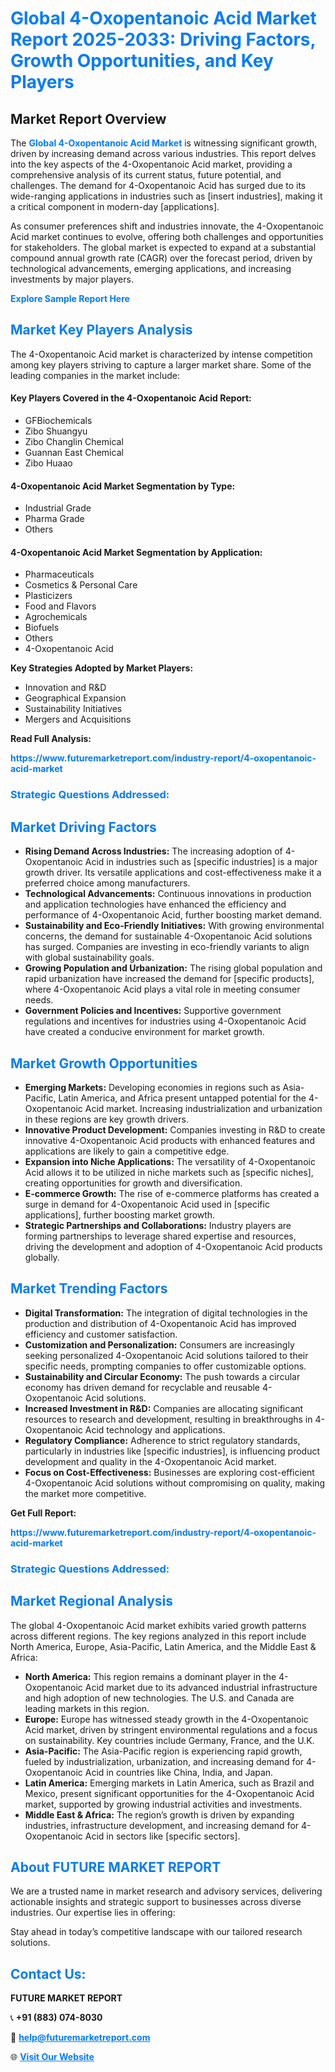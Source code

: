 <h1 style="color: #007BFF;">Global 4-Oxopentanoic Acid Market Report 2025-2033: Driving Factors, Growth Opportunities, and Key Players</h1>

<section id="overview">
<h2>Market Report Overview</h2>
<p>The <a href="https://www.futuremarketreport.com/industry-report/4-oxopentanoic-acid-market" style="color: #007BFF; text-decoration: none;"><strong>Global 4-Oxopentanoic Acid Market</strong></a> is witnessing significant growth, driven by increasing demand across various industries. This report delves into the key aspects of the 4-Oxopentanoic Acid market, providing a comprehensive analysis of its current status, future potential, and challenges. The demand for 4-Oxopentanoic Acid has surged due to its wide-ranging applications in industries such as [insert industries], making it a critical component in modern-day [applications].</p>
<p>As consumer preferences shift and industries innovate, the 4-Oxopentanoic Acid market continues to evolve, offering both challenges and opportunities for stakeholders. The global market is expected to expand at a substantial compound annual growth rate (CAGR) over the forecast period, driven by technological advancements, emerging applications, and increasing investments by major players.</p>
</section>

<section id="overview">
<p><a href="https://www.futuremarketreport.com/request-sample/reportId=111470" style="color: #007BFF; text-decoration: none;"><strong>Explore Sample Report Here</strong></a></p>
</section>

<section id="key-players">
<h2 style="color: #007BFF;">Market Key Players Analysis</h2>
<p>The 4-Oxopentanoic Acid market is characterized by intense competition among key players striving to capture a larger market share. Some of the leading companies in the market include:</p>
<h4>Key Players Covered in the 4-Oxopentanoic Acid Report:</h4>
<ul><li>GFBiochemicals</li><li>Zibo Shuangyu</li><li>Zibo Changlin Chemical</li><li>Guannan East Chemical</li><li>Zibo Huaao</li></ul>
<h4>4-Oxopentanoic Acid Market Segmentation by Type:</h4>
<ul><li>Industrial Grade</li><li>Pharma Grade</li><li>Others</li></ul>

<h4>4-Oxopentanoic Acid Market Segmentation by Application:</h4>
<ul><li>Pharmaceuticals</li><li>Cosmetics &amp; Personal Care</li><li>Plasticizers</li><li>Food and Flavors</li><li>Agrochemicals</li><li>Biofuels</li><li>Others</li><li>4-Oxopentanoic Acid</li></ul>
<p><strong>Key Strategies Adopted by Market Players:</strong></p>
<ul>
<li>Innovation and R&D</li>
<li>Geographical Expansion</li>
<li>Sustainability Initiatives</li>
<li>Mergers and Acquisitions</li>
</ul>
</section>

<section>
<p><strong>Read Full Analysis: </strong></p><a href="https://www.futuremarketreport.com/industry-report/4-oxopentanoic-acid-market" style="color: #007BFF; text-decoration: none;"><strong>https://www.futuremarketreport.com/industry-report/4-oxopentanoic-acid-market</strong></a>
<h3 style="color: #007BFF;">Strategic Questions Addressed:</h3>
</section>

<section id="driving-factors">
<h2 style="color: #007BFF;">Market Driving Factors</h2>
<ul>
<li><strong>Rising Demand Across Industries:</strong> The increasing adoption of 4-Oxopentanoic Acid in industries such as [specific industries] is a major growth driver. Its versatile applications and cost-effectiveness make it a preferred choice among manufacturers.</li>
<li><strong>Technological Advancements:</strong> Continuous innovations in production and application technologies have enhanced the efficiency and performance of 4-Oxopentanoic Acid, further boosting market demand.</li>
<li><strong>Sustainability and Eco-Friendly Initiatives:</strong> With growing environmental concerns, the demand for sustainable 4-Oxopentanoic Acid solutions has surged. Companies are investing in eco-friendly variants to align with global sustainability goals.</li>
<li><strong>Growing Population and Urbanization:</strong> The rising global population and rapid urbanization have increased the demand for [specific products], where 4-Oxopentanoic Acid plays a vital role in meeting consumer needs.</li>
<li><strong>Government Policies and Incentives:</strong> Supportive government regulations and incentives for industries using 4-Oxopentanoic Acid have created a conducive environment for market growth.</li>
</ul>
</section>

<section id="growth-opportunities">
<h2 style="color: #007BFF;">Market Growth Opportunities</h2>
<ul>
<li><strong>Emerging Markets:</strong> Developing economies in regions such as Asia-Pacific, Latin America, and Africa present untapped potential for the 4-Oxopentanoic Acid market. Increasing industrialization and urbanization in these regions are key growth drivers.</li>
<li><strong>Innovative Product Development:</strong> Companies investing in R&D to create innovative 4-Oxopentanoic Acid products with enhanced features and applications are likely to gain a competitive edge.</li>
<li><strong>Expansion into Niche Applications:</strong> The versatility of 4-Oxopentanoic Acid allows it to be utilized in niche markets such as [specific niches], creating opportunities for growth and diversification.</li>
<li><strong>E-commerce Growth:</strong> The rise of e-commerce platforms has created a surge in demand for 4-Oxopentanoic Acid used in [specific applications], further boosting market growth.</li>
<li><strong>Strategic Partnerships and Collaborations:</strong> Industry players are forming partnerships to leverage shared expertise and resources, driving the development and adoption of 4-Oxopentanoic Acid products globally.</li>
</ul>
</section>

<section id="trending-factors">
<h2 style="color: #007BFF;">Market Trending Factors</h2>
<ul>
<li><strong>Digital Transformation:</strong> The integration of digital technologies in the production and distribution of 4-Oxopentanoic Acid has improved efficiency and customer satisfaction.</li>
<li><strong>Customization and Personalization:</strong> Consumers are increasingly seeking personalized 4-Oxopentanoic Acid solutions tailored to their specific needs, prompting companies to offer customizable options.</li>
<li><strong>Sustainability and Circular Economy:</strong> The push towards a circular economy has driven demand for recyclable and reusable 4-Oxopentanoic Acid solutions.</li>
<li><strong>Increased Investment in R&D:</strong> Companies are allocating significant resources to research and development, resulting in breakthroughs in 4-Oxopentanoic Acid technology and applications.</li>
<li><strong>Regulatory Compliance:</strong> Adherence to strict regulatory standards, particularly in industries like [specific industries], is influencing product development and quality in the 4-Oxopentanoic Acid market.</li>
<li><strong>Focus on Cost-Effectiveness:</strong> Businesses are exploring cost-efficient 4-Oxopentanoic Acid solutions without compromising on quality, making the market more competitive.</li>
</ul>
</section>

<section>
<p><strong>Get Full Report: </strong></p><a href="https://www.futuremarketreport.com/industry-report/4-oxopentanoic-acid-market" style="color: #007BFF; text-decoration: none;"><strong>https://www.futuremarketreport.com/industry-report/4-oxopentanoic-acid-market</strong></a>
<h3 style="color: #007BFF;">Strategic Questions Addressed:</h3>
</section>


<section id="regional-analysis">
<h2 style="color: #007BFF;">Market Regional Analysis</h2>
<p>The global 4-Oxopentanoic Acid market exhibits varied growth patterns across different regions. The key regions analyzed in this report include North America, Europe, Asia-Pacific, Latin America, and the Middle East & Africa:</p>
<ul>
<li><strong>North America:</strong> This region remains a dominant player in the 4-Oxopentanoic Acid market due to its advanced industrial infrastructure and high adoption of new technologies. The U.S. and Canada are leading markets in this region.</li>
<li><strong>Europe:</strong> Europe has witnessed steady growth in the 4-Oxopentanoic Acid market, driven by stringent environmental regulations and a focus on sustainability. Key countries include Germany, France, and the U.K.</li>
<li><strong>Asia-Pacific:</strong> The Asia-Pacific region is experiencing rapid growth, fueled by industrialization, urbanization, and increasing demand for 4-Oxopentanoic Acid in countries like China, India, and Japan.</li>
<li><strong>Latin America:</strong> Emerging markets in Latin America, such as Brazil and Mexico, present significant opportunities for the 4-Oxopentanoic Acid market, supported by growing industrial activities and investments.</li>
<li><strong>Middle East & Africa:</strong> The region’s growth is driven by expanding industries, infrastructure development, and increasing demand for 4-Oxopentanoic Acid in sectors like [specific sectors].</li>
</ul>
</section>

<footer>
<h2 style="color: #007BFF;">About FUTURE MARKET REPORT</h2>
<p>We are a trusted name in market research and advisory services, delivering actionable insights and strategic support to businesses across diverse industries. Our expertise lies in offering:</p>

<p>Stay ahead in today’s competitive landscape with our tailored research solutions.</p>

<h2 style="color: #007BFF;">Contact Us:</h2>
<p><strong>FUTURE MARKET REPORT</strong></p>
<p>📞 <strong>+91 (883) 074-8030</strong></p>
<p>📧 <strong><a href="mailto:help@futuremarketreport.com" style="color: #007BFF;">help@futuremarketreport.com</a></strong></p>
<p>🌐 <strong><a href="https://www.futuremarketreport.com/" style="color: #007BFF;">Visit Our Website</a></strong></p>
</footer>